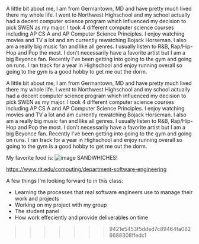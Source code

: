A little bit about me, I am from Germantown, MD and have pretty much lived there my whole life. I went to Northwest Highschool and my school actually had a decent computer science program which influenced my decision to pick SWEN as my major. I took 4 different computer science courses including AP CS A and AP Computer Science Principles. I enjoy watching movies and TV a lot and am currently rewatching Bojack Horseman. I also am a really big music fan and like all genres. I usually listen to R&B, Rap/Hip-Hop and Pop the most. I don't necessarily have a favorite artist but I am a big Beyonce fan. Recently I've been getting into going to the gym and going on runs. I ran track for a year in Highschool and enjoy running overall so going to the gym is a good hobby to get me out the dorm.


A little bit about me, I am from Germantown, MD and have pretty much lived there my whole life. I went to Northwest Highschool and my school actually had a decent computer science program which influenced my decision to pick SWEN as my major. I took 4 different computer science courses including AP CS A and AP Computer Science Principles. I enjoy watching movies and TV a lot and am currently rewatching Bojack Horseman. I also am a really big music fan and like all genres. I usually listen to R&B, Rap/Hip-Hop and Pop the most. I don't necessarily have a favorite artist but I am a big Beyonce fan. Recently I've been getting into going to the gym and going on runs. I ran track for a year in Highschool and enjoy running overall so going to the gym is a good hobby to get me out the dorm. 

My favorite food is:
![image](https://github.com/user-attachments/assets/5a9772d2-fb8c-40c7-8a29-5c65b0421267)
SANDWHICHES!


https://www.rit.edu/computing/department-software-engineering 

A few things I'm looking forward to in this class:
- Learning the processes that real software engineers use to manage their work and projects
- Working on my project with my group
- The student panel
- How work effeciently and provide deliverables on time 
>>>>>>> 9421e5453f5dded7c89464fa0826688308ffedc1
